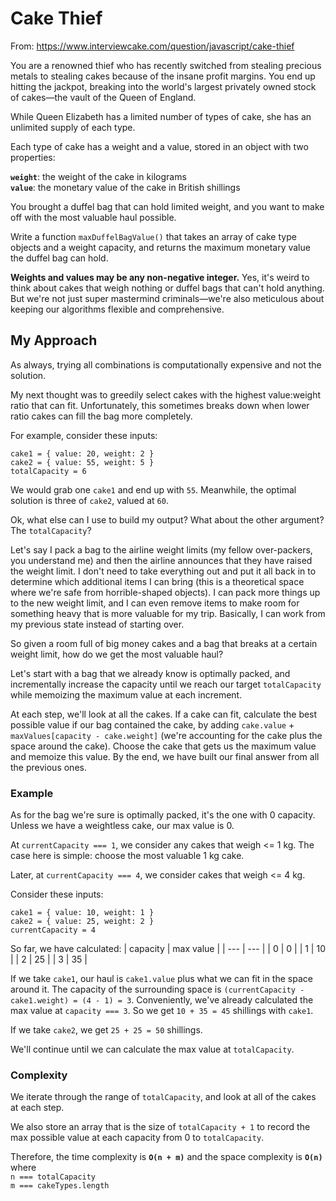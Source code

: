 # Cake Thief

From: https://www.interviewcake.com/question/javascript/cake-thief

You are a renowned thief who has recently switched from stealing precious metals to stealing cakes
because of the insane profit margins. You end up hitting the jackpot, breaking into the world's
largest privately owned stock of cakes—the vault of the Queen of England.

While Queen Elizabeth has a limited number of types of cake, she has an unlimited supply of each
type.

Each type of cake has a weight and a value, stored in an object with two properties:

**`weight`**: the weight of the cake in kilograms\
**`value`**: the monetary value of the cake in British shillings

You brought a duffel bag that can hold limited weight, and you want to make off with the most
valuable haul possible.

Write a function `maxDuffelBagValue()` that takes an array of cake type objects and a weight
capacity, and returns the maximum monetary value the duffel bag can hold.

**Weights and values may be any non-negative integer.** Yes, it's weird to think about cakes that
weigh nothing or duffel bags that can't hold anything. But we're not just super mastermind
criminals—we're also meticulous about keeping our algorithms flexible and comprehensive.

## My Approach

As always, trying all combinations is computationally expensive and not the solution. 

My next thought was to greedily select cakes with the highest value:weight ratio that can fit. Unfortunately, this sometimes breaks down when lower ratio cakes can fill the bag more completely.

For example, consider these inputs:
```
cake1 = { value: 20, weight: 2 }
cake2 = { value: 55, weight: 5 }
totalCapacity = 6
```
We would grab one `cake1` and end up with `55`. Meanwhile, the optimal solution is three of `cake2`,
valued at `60`.

Ok, what else can I use to build my output? What about the other argument? The `totalCapacity`?

Let's say I pack a bag to the airline weight limits (my fellow over-packers, you understand me) and
then the airline announces that they have raised the weight limit. I don't need to take everything
out and put it all back in to determine which additional items I can bring (this is a
theoretical space where we're safe from horrible-shaped objects). I can pack more things
up to the new weight limit, and I can even remove items to make room for something heavy that is
more valuable for my trip. Basically, I can work from my previous state instead of starting over.

So given a room full of big money cakes and a bag that breaks at a certain weight limit, how do we
get the most valuable haul?

Let's start with a bag that we already know is optimally packed, and incrementally increase the
capacity until we reach our target `totalCapacity` while memoizing the maximum value at each
increment.

At each step, we'll look at all the cakes. If a cake can fit, calculate the best possible value
if our bag contained the cake, by adding `cake.value` + `maxValues[capacity - cake.weight]` (we're
accounting for the cake plus the space around the cake). Choose the cake that gets us the maximum
value and memoize this value. By the end, we have built our final answer from all the previous ones.

### Example
As for the bag we're sure is optimally packed, it's the one with 0 capacity. Unless we have
a weightless cake, our max value is 0.

At `currentCapacity === 1`, we consider any cakes that weigh <= 1 kg. The case here is simple:
choose the most valuable 1 kg cake.

Later, at `currentCapacity === 4`, we consider cakes that weigh <= 4 kg.

Consider these inputs:

```
cake1 = { value: 10, weight: 1 }
cake2 = { value: 25, weight: 2 }
currentCapacity = 4
```

So far, we have calculated:
| capacity | max value |
| --- | --- |
| 0 | 0 |
| 1 | 10 |
| 2 | 25 |
| 3 | 35 |

If we take `cake1`, our haul is `cake1.value` plus what we can fit in the space
around it. The capacity of the surrounding space is `(currentCapacity - cake1.weight) = (4 - 1) = 3`.
Conveniently, we've already calculated the max value at `capacity === 3`.
So we get `10 + 35 = 45` shillings with `cake1`.

If we take `cake2`, we get `25 + 25 = 50` shillings.

We'll continue until we can calculate the max value at `totalCapacity`.

### Complexity
We iterate through the range of `totalCapacity`, and look at all of the cakes at each step.

We also store an array that is the size of `totalCapacity + 1` to record the max possible value
at each capacity from 0 to `totalCapacity`.

Therefore, the time complexity is **`O(n + m)`** and the space complexity is **`O(n)`** where\
`n === totalCapacity`\
`m === cakeTypes.length`


